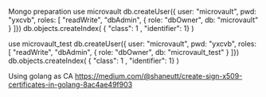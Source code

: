 Mongo preparation
use microvault
db.createUser({ user: "microvault", pwd: "yxcvb", roles: [ "readWrite", "dbAdmin", { role: "dbOwner", db: "microvault" } ]})
db.objects.createIndex( { "class": 1 , "identifier": 1} )

use microvault_test
db.createUser({ user: "microvault", pwd: "yxcvb", roles: [ "readWrite", "dbAdmin", { role: "dbOwner", db: "microvault_test" } ]})
db.objects.createIndex( { "class": 1 , "identifier": 1} )

Using golang as CA
https://medium.com/@shaneutt/create-sign-x509-certificates-in-golang-8ac4ae49f903
